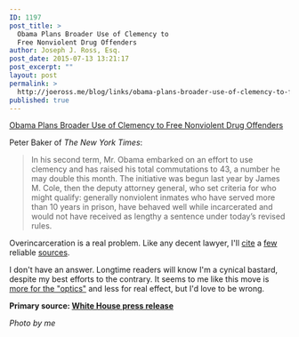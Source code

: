 ```yaml
---
ID: 1197
post_title: >
  Obama Plans Broader Use of Clemency to
  Free Nonviolent Drug Offenders
author: Joseph J. Ross, Esq.
post_date: 2015-07-13 13:21:17
post_excerpt: ""
layout: post
permalink: >
  http://joeross.me/blog/links/obama-plans-broader-use-of-clemency-to-free-nonviolent-drug-offenders/
published: true
---
```

[Obama Plans Broader Use of Clemency to Free Nonviolent Drug Offenders](http://www.nytimes.com/2015/07/04/us/obama-plans-broader-use-of-clemency-to-free-nonviolent-drug-offenders.html)

Peter Baker of *The New York Times*:

> In his second term, Mr. Obama embarked on an effort to use clemency and has raised his total commutations to 43, a number he may double this month. The initiative was begun last year by James M. Cole, then the deputy attorney general, who set criteria for who might qualify: generally nonviolent inmates who have served more than 10 years in prison, have behaved well while incarcerated and would not have received as lengthy a sentence under today’s revised rules. 

Overincarceration is a real problem. Like any decent lawyer, I'll [cite](http://www.npr.org/2013/02/01/169732840/when-crime-pays-prison-can-teach-some-to-be-better-criminals) a [few](http://www.politico.com/magazine/story/2015/03/federal-bureau-of-prisons-medication-assisted-therapy-115998.html) reliable [sources](http://www.slate.com/articles/news_and_politics/crime/2015/03/prison_reform_releasing_only_nonviolent_offenders_won_t_get_you_very_far.html). 

I don't have an answer. Longtime readers will know I'm a cynical bastard, despite my best efforts to the contrary. It seems to me like this move is [more for the "optics"](http://www.foxnews.com/politics/2015/07/12/president-obama-to-be-first-sitting-president-to-visit-federal-prison/) and less for real effect, but I'd love to be wrong.

**Primary source: [White House press release](https://www.whitehouse.gov/the-press-office/2015/07/13/president-obama-grants-commutations)**

*Photo by me*